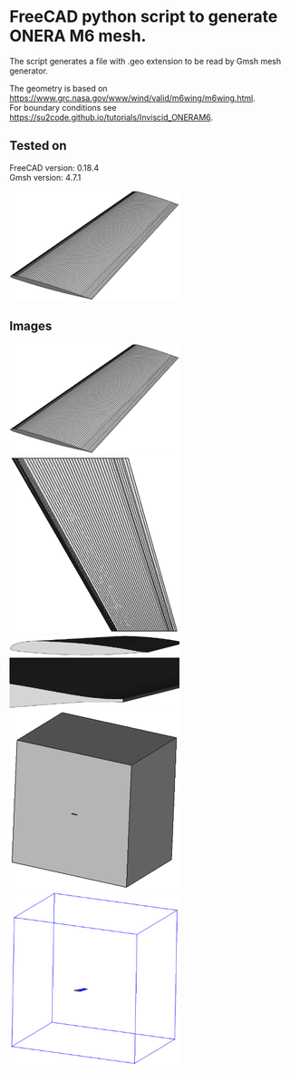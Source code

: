 # FreeCAD python script to generate ONERA M6 mesh.

The script generates a file with .geo extension to be read by Gmsh mesh generator.

The geometry is based on https://www.grc.nasa.gov/www/wind/valid/m6wing/m6wing.html.  
For boundary conditions see https://su2code.github.io/tutorials/Inviscid_ONERAM6.

## Tested on
FreeCAD version: 0.18.4  
Gmsh version: 4.7.1

<p float="left">
<img src="/images/1.png" width="300">
</p>

## Images
<img src="/images/1.png" width="300">
<img src="/images/2.png" width="300">
<img src="/images/3.png" width="300">
<img src="/images/4.png" width="300">
<img src="/images/5.png" width="300">
<img src="/images/6.png" width="300">
